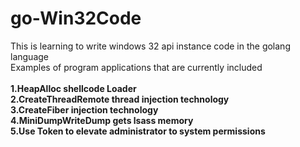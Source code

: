 # go-Win32Code
This is learning to write windows 32 api instance code in the golang language<br>
Examples of program applications that are currently included <br>
<br>
**1.HeapAlloc shellcode Loader**
<br>
**2.CreateThreadRemote thread injection technology**
<br>
**3.CreateFiber injection technology**
<br>
**4.MiniDumpWriteDump gets lsass memory**
<br>
**5.Use Token to elevate administrator to system permissions**
